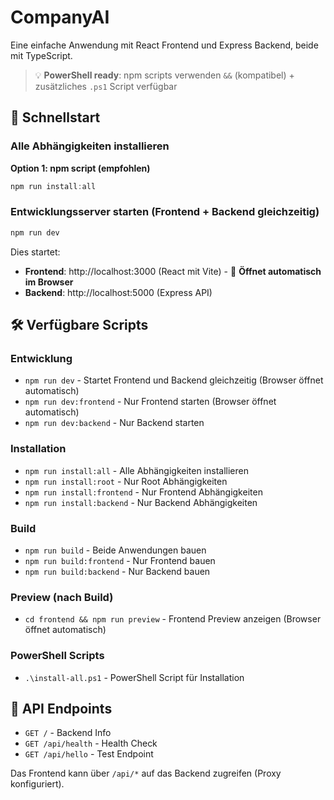 # CompanyAI

Eine einfache Anwendung mit React Frontend und Express Backend, beide mit TypeScript.

> 💡 **PowerShell ready**: npm scripts verwenden `&&` (kompatibel) + zusätzliches `.ps1` Script verfügbar

## 🚀 Schnellstart

### Alle Abhängigkeiten installieren

**Option 1: npm script (empfohlen)**
```powershell
npm run install:all
```

### Entwicklungsserver starten (Frontend + Backend gleichzeitig)
```powershell
npm run dev
```

Dies startet:
- **Frontend**: http://localhost:3000 (React mit Vite) - 🚀 **Öffnet automatisch im Browser**
- **Backend**: http://localhost:5000 (Express API)


## 🛠️ Verfügbare Scripts

### Entwicklung
- `npm run dev` - Startet Frontend und Backend gleichzeitig (Browser öffnet automatisch)
- `npm run dev:frontend` - Nur Frontend starten (Browser öffnet automatisch)
- `npm run dev:backend` - Nur Backend starten

### Installation  
- `npm run install:all` - Alle Abhängigkeiten installieren
- `npm run install:root` - Nur Root Abhängigkeiten  
- `npm run install:frontend` - Nur Frontend Abhängigkeiten
- `npm run install:backend` - Nur Backend Abhängigkeiten

### Build
- `npm run build` - Beide Anwendungen bauen
- `npm run build:frontend` - Nur Frontend bauen
- `npm run build:backend` - Nur Backend bauen

### Preview (nach Build)
- `cd frontend && npm run preview` - Frontend Preview anzeigen (Browser öffnet automatisch)

### PowerShell Scripts
- `.\install-all.ps1` - PowerShell Script für Installation

## 📍 API Endpoints

- `GET /` - Backend Info
- `GET /api/health` - Health Check
- `GET /api/hello` - Test Endpoint

Das Frontend kann über `/api/*` auf das Backend zugreifen (Proxy konfiguriert).